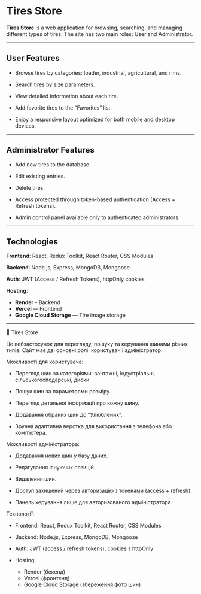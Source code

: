 # Tires Store

**Tires Store** is a web application for browsing, searching, and managing different types of tires.
The site has two main roles: User and Administrator.

---

## User Features

- Browse tires by categories: loader, industrial, agricultural, and rims.

- Search tires by size parameters.

- View detailed information about each tire.

- Add favorite tires to the “Favorites” list.

- Enjoy a responsive layout optimized for both mobile and desktop devices.

---

## Administrator Features

- Add new tires to the database.

- Edit existing entries.

- Delete tires.

- Access protected through token-based authentication (Access + Refresh tokens).

- Admin control panel available only to authenticated administrators.

---

## Technologies

**Frontend**: React, Redux Toolkit, React Router, CSS Modules

**Backend**: Node.js, Express, MongoDB, Mongoose

**Auth**: JWT (Access / Refresh Tokens), httpOnly cookies

**Hosting**:

- **Render** - Backend
- **Vercel** — Frontend
- **Google Cloud Storage** — Tire image storage

---

🛞 Tires Store

Це вебзастосунок для перегляду, пошуку та керування шинами різних типів.
Сайт має дві основні ролі: користувач і адміністратор.

Можливості для користувача:

- Перегляд шин за категоріями: вантажні, індустріальні, сільськогосподарські, диски.

- Пошук шин за параметрами розміру.

- Перегляд детальної інформації про кожну шину.

- Додавання обраних шин до “Улюблених”.

- Зручна адаптивна верстка для використання з телефона або комп’ютера.

Можливості адміністратора:

- Додавання нових шин у базу даних.

- Редагування існуючих позицій.

- Видалення шин.

- Доступ захищений через авторизацію з токенами (access + refresh).

- Панель керування лише для авторизованого адміністратора.

Технології:

- Frontend: React, Redux Toolkit, React Router, CSS Modules

- Backend: Node.js, Express, MongoDB, Mongoose

- Auth: JWT (access / refresh tokens), cookies з httpOnly

- Hosting:
  - Render (бекенд)
  - Vercel (фронтенд)
  - Google Cloud Storage (збереження фото шин)

